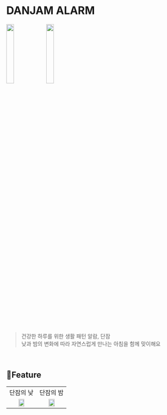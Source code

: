 # DANJAM ALARM

<img src="https://github.com/DeveloperAcademy-POSTECH/MacC-Team10-Guryongpo/assets/52576276/9f48dad1-cad0-43bd-af41-bca03594dce2" width="20%">
<img src="https://github.com/DeveloperAcademy-POSTECH/MacC-Team10-Guryongpo/assets/52576276/4fa19740-8b6c-4974-b99d-f5092aa6acc1" width="20%">

</br>
</br>

> 건강한 하루를 위한 생활 패턴 알람, 단잠 </br>
> 낮과 밤의 변화에 따라 자연스럽게 만나는 아침을 함께 맞이해요 </br>

</br>

## 📱Feature

<table>
 <tr>
    <td align="center"> 단잠의 낮 </td>
    <td align="center"> 단잠의 밤 </td>
</tr> 
<td align="center">  
<img src="https://github.com/yunwkgus/DanjamAlarm/assets/52576276/4656786a-6f34-4e19-9bf4-4b7012d67d16" width="50%"></td>
<td align="center">
<img src="https://github.com/yunwkgus/DanjamAlarm/assets/52576276/2daa1660-3bff-434b-a7f1-9011c33a74d1" width="50%"></td>
</table>

</br>
